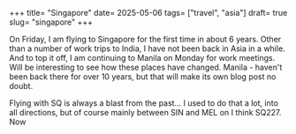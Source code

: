 +++
title= "Singapore"
date= 2025-05-06
tags= ["travel", "asia"]
draft= true
slug= "singapore"
+++

On Friday, I am flying to Singapore for the first time in about 6 years. Other than a number of work trips to India, I have not been back in Asia in a while. And to top it off, I am continuing to Manila on Monday for work meetings. Will be interesting to see how these places have changed. Manila - haven't been back there for over 10 years, but that will make its own blog post no doubt. 

Flying with SQ is always a blast from the past... I used to do that a lot, into all directions, but of course mainly between SIN and MEL on I think SQ227. Now 
